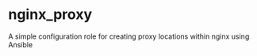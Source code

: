 nginx_proxy
===========

A simple configuration role for creating proxy locations within nginx using Ansible
